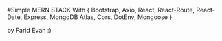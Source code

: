 #Simple MERN STACK
With {
Bootstrap,
Axio,
React,
React-Route,
React-Date,
Express,
MongoDB Atlas,
Cors,
DotEnv,
Mongoose
}

by Farid Evan :)
